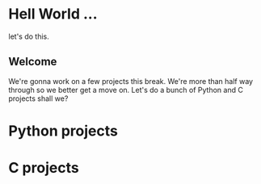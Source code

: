 # Hell World ...

let's do this.

## Welcome

We're gonna work on a few projects this break. We're more than half way
through so we better get a move on. Let's do a bunch of Python and C
projects shall we?

# Python projects

# C projects
